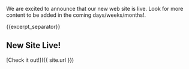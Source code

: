---
---

We are excited to announce that our new web site is live.  Look for more content to be added in the coming days/weeks/months!.  

{{excerpt_separator}}

## New Site Live!

[Check it out!]({{ site.url }})